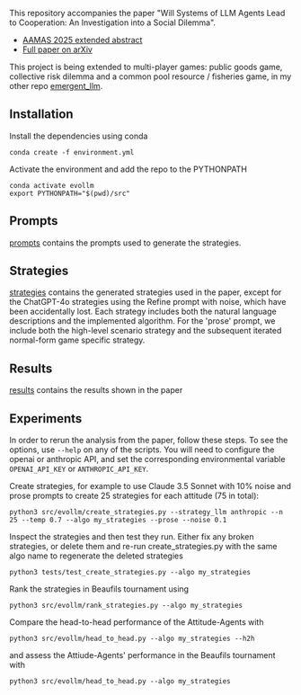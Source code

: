 This repository accompanies the paper "Will Systems of LLM Agents Lead to Cooperation: An Investigation into a Social Dilemma".

- [AAMAS 2025 extended abstract](https://ifaamas.csc.liv.ac.uk/Proceedings/aamas2025/pdfs/p2786.pdf)
- [Full paper on arXiv](https://arxiv.org/pdf/2501.16173)

This project is being extended to multi-player games: public goods game, collective risk dilemma and a common pool resource / fisheries game, in my other repo [emergent_llm](github.com/willis-richard/emergent_llm).

## Installation

Install the dependencies using conda

```shell
conda create -f environment.yml
```

Activate the environment and add the repo to the PYTHONPATH

```shell
conda activate evollm
export PYTHONPATH="$(pwd)/src"
```

## Prompts
[prompts](./src/evollm/prompts.py) contains the prompts used to generate the strategies.

## Strategies

[strategies](./strategies) contains the generated strategies used in the paper, except for the ChatGPT-4o strategies using the Refine prompt with noise, which have been accidentally lost. Each strategy includes both the natural language descriptions and the implemented algorithm. For the 'prose' prompt, we include both the high-level scenario strategy and the subsequent iterated normal-form game specific strategy.

## Results

[results](./results) contains the results shown in the paper

## Experiments

In order to rerun the analysis from the paper, follow these steps. To see the options, use `--help` on any of the scripts. You will need to configure the openai or anthropic API, and set the corresponding environmental variable `OPENAI_API_KEY` or `ANTHROPIC_API_KEY`.

Create strategies, for example to use Claude 3.5 Sonnet with 10% noise and prose prompts to create 25 strategies for each attitude (75 in total):
```shell
python3 src/evollm/create_strategies.py --strategy_llm anthropic --n 25 --temp 0.7 --algo my_strategies --prose --noise 0.1
```

Inspect the strategies and then test they run. Either fix any broken strategies, or delete them and re-run create_strategies.py with the same algo name to regenerate the deleted strategies
```shell
python3 tests/test_create_strategies.py --algo my_strategies
```

Rank the strategies in Beaufils tournament using
```shell
python3 src/evollm/rank_strategies.py --algo my_strategies
```

Compare the head-to-head performance of the Attitude-Agents with
```shell
python3 src/evollm/head_to_head.py --algo my_strategies --h2h
```

and assess the Attiude-Agents' performance in the Beaufils tournament with
```shell
python3 src/evollm/head_to_head.py --algo my_strategies
```
